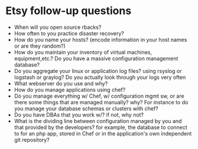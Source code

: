 # Etsy follow-up questions

* When will you open source rbacks?
* How often to you practice disaster recovery?
* How do you name your hosts? (encode information in your host names or are they random?)
* How do you maintain your inventory of virtual machines, equipment,etc.? Do you have a massive configuration management database?
* Do you aggregate your linux or application log files? using rsyslog or logstash or graylog? Do you actually look through your logs very often
* What webserver do you use and why?
* How do you manage applications using chef?
* Do you manage everything w/ Chef, w/ configuration mgmt sw, or are there some things that are managed manually? why? For instance to do you manage your database schemas or clusters with chef?
* Do you have DBAs that you work w/? if not, why not?
* What is the dividing line between configuration managed by you and that provided by the developers? for example, the database to connect to for an php app, stored in Chef or in the application's own independent git repository?
